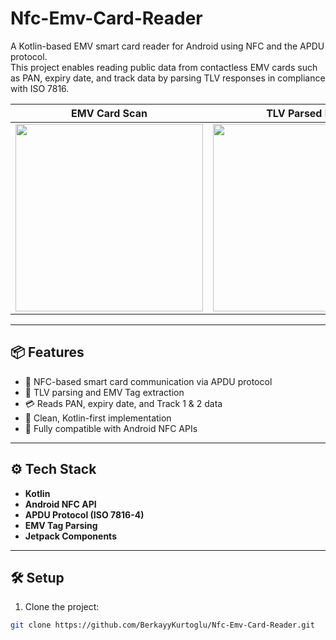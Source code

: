 # Nfc-Emv-Card-Reader

A Kotlin-based EMV smart card reader for Android using NFC and the APDU protocol.  
This project enables reading public data from contactless EMV cards such as PAN, expiry date, and track data by parsing TLV responses in compliance with ISO 7816.

<div align="center">

| EMV Card Scan | TLV Parsed Data |
|---------------|-----------------|
| <img src="https://github.com/user-attachments/assets/9289c519-2f4d-4934-a5fd-52e6659ad831" width="300"/> | <img src="https://github.com/user-attachments/assets/19fd055c-90c5-4cb9-be09-b9d4c5a42271" width="300"/> |

</div>

---

## 📦 Features

- 📲 NFC-based smart card communication via APDU protocol  
- 🧾 TLV parsing and EMV Tag extraction  
- 💳 Reads PAN, expiry date, and Track 1 & 2 data  
- 🧠 Clean, Kotlin-first implementation  
- 📱 Fully compatible with Android NFC APIs  

---

## ⚙️ Tech Stack

- **Kotlin**
- **Android NFC API**
- **APDU Protocol (ISO 7816-4)**
- **EMV Tag Parsing**
- **Jetpack Components**

---

## 🛠️ Setup

1. Clone the project:
```bash
git clone https://github.com/BerkayyKurtoglu/Nfc-Emv-Card-Reader.git

